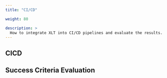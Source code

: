 ```yaml
---
title: "CI/CD"

weight: 80

description: >
  How to integrate XLT into CI/CD pipelines and evaluate the results.
---
```


## CICD

## Success Criteria Evaluation
